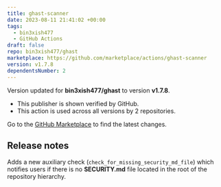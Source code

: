```yaml
---
title: ghast-scanner
date: 2023-08-11 21:41:02 +00:00
tags:
  - bin3xish477
  - GitHub Actions
draft: false
repo: bin3xish477/ghast
marketplace: https://github.com/marketplace/actions/ghast-scanner
version: v1.7.8
dependentsNumber: 2
---
```



Version updated for **bin3xish477/ghast** to version **v1.7.8**.
- This publisher is shown verified by GitHub.
- This action is used across all versions by 2 repositories.

Go to the [GitHub Marketplace](https://github.com/marketplace/actions/ghast-scanner) to find the latest changes.

## Release notes

Adds a new auxiliary check (`check_for_missing_security_md_file`) which notifies users if there is no **SECURITY.md** file located in the root of the repository hierarchy.
